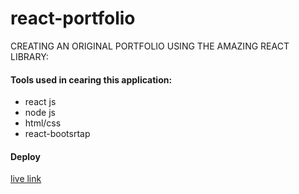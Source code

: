 # react-portfolio

CREATING AN ORIGINAL PORTFOLIO USING THE AMAZING REACT LIBRARY:

#### Tools used in cearing this application:
- react js
- node js
- html/css
- react-bootsrtap

#### Deploy
[live link](https://luvkil.github.io/react-portfolio-two/)
